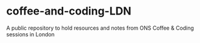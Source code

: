 # coffee-and-coding-LDN
A public repository to hold resources and notes from ONS Coffee &amp; Coding sessions in London
